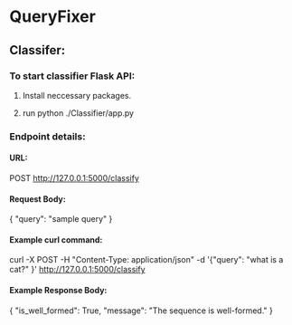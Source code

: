 # QueryFixer


## Classifer:

### To start classifier Flask API:

1. Install neccessary packages.

2. run python ./Classifier/app.py

### Endpoint details:

#### URL: 
POST http://127.0.0.1:5000/classify

#### Request Body: 
{
  "query": "sample query"
}

#### Example curl command:

curl -X POST -H "Content-Type: application/json" -d '{"query": "what is a cat?" }' http://127.0.0.1:5000/classify

#### Example Response Body:
{
    "is_well_formed": True, 
    "message": "The sequence is well-formed."
}



